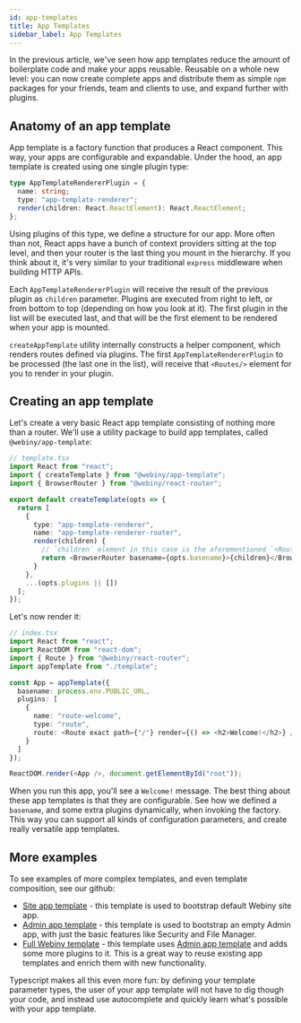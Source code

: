 ```yaml
---
id: app-templates
title: App Templates
sidebar_label: App Templates
---
```


In the previous article, we've seen how app templates reduce the amount of boilerplate code and make your apps reusable. Reusable on a whole new level: you can now create complete apps and distribute them as simple `npm` packages for your friends, team and clients to use, and expand further with plugins.

## Anatomy of an app template

App template is a factory function that produces a React component. This way, your apps are configurable and expandable. Under the hood, an app template is created using one single plugin type:

```typescript
type AppTemplateRendererPlugin = {
  name: string;
  type: "app-template-renderer";
  render(children: React.ReactElement): React.ReactElement;
};
```

Using plugins of this type, we define a structure for our app. More often than not, React apps have a bunch of context providers sitting at the top level, and then your router is the last thing you mount in the hierarchy. If you think about it, it's very similar to your traditional `express` middleware when building HTTP APIs.

Each `AppTemplateRendererPlugin` will receive the result of the previous plugin as `children` parameter. Plugins are executed from right to left, or from bottom to top (depending on how you look at it). The first plugin in the list will be executed last, and that will be the first element to be rendered when your app is mounted.

`createAppTemplate` utility internally constructs a helper component, which renders routes defined via plugins. The first `AppTemplateRendererPlugin` to be processed (the last one in the list), will receive that `<Routes/>` element for you to render in your plugin.

## Creating an app template

Let's create a very basic React app template consisting of nothing more than a router. We'll use a utility package to build app templates, called `@webiny/app-template`:

```typescript jsx
// template.tsx
import React from "react";
import { createTemplate } from "@webiny/app-template";
import { BrowserRouter } from "@webiny/react-router";

export default createTemplate(opts => {
  return [
    {
      type: "app-template-renderer",
      name: "app-template-renderer-router",
      render(children) {
        // `children` element in this case is the aforementioned `<Routes/>` element
        return <BrowserRouter basename={opts.basename}>{children}</BrowserRouter>;
      }
    },
    ...(opts.plugins || [])
  ];
});
```

Let's now render it:

```typescript jsx
// index.tsx
import React from "react";
import ReactDOM from "react-dom";
import { Route } from "@webiny/react-router";
import appTemplate from "./template";

const App = appTemplate({
  basename: process.env.PUBLIC_URL,
  plugins: [
    {
      name: "route-welcome",
      type: "route",
      route: <Route exact path={"/"} render={() => <h2>Welcome!</h2>} />
    }
  ]
});

ReactDOM.render(<App />, document.getElementById("root"));
```

When you run this app, you'll see a `Welcome!` message. The best thing about these app templates is that they are configurable. See how we defined a `basename`, and some extra plugins dynamically, when invoking the factory. This way you can support all kinds of configuration parameters, and create really versatile app templates.

## More examples

To see examples of more complex templates, and even template composition, see our github:

- [Site app template](https://github.com/webiny/webiny-js/tree/develop/packages/app-template-site) - this template is used to bootstrap default Webiny site app.
- [Admin app template](https://github.com/webiny/webiny-js/tree/develop/packages/app-template-admin) - this template is used to bootstrap an empty Admin app, with just the basic features like Security and File Manager.
- [Full Webiny template](https://github.com/webiny/webiny-js/tree/develop/packages/app-template-admin-full) - this template uses [Admin app template](https://github.com/webiny/webiny-js/tree/develop/packages/app-template-admin) and adds some more plugins to it. This is a great way to reuse existing app templates and enrich them with new functionality.

Typescript makes all this even more fun: by defining your template parameter types, the user of your app template will not have to dig though your code, and instead use autocomplete and quickly learn what's possible with your app template.
